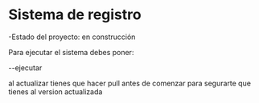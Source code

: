 <h1>Sistema de registro</h1>

-Estado del proyecto: en construcción

Para ejecutar el sistema debes poner:

--ejecutar

al  actualizar tienes que hacer pull antes de comenzar para segurarte que tienes al version actualizada
